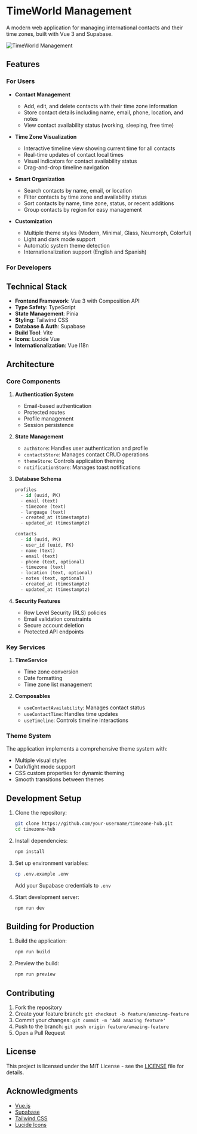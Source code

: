 # TimeWorld Management

A modern web application for managing international contacts and their time zones, built with Vue 3 and Supabase.

![TimeWorld Management](https://source.unsplash.com/1600x900/?time,clock)

## Features

### For Users

- **Contact Management**
  - Add, edit, and delete contacts with their time zone information
  - Store contact details including name, email, phone, location, and notes
  - View contact availability status (working, sleeping, free time)

- **Time Zone Visualization**
  - Interactive timeline view showing current time for all contacts
  - Real-time updates of contact local times
  - Visual indicators for contact availability status
  - Drag-and-drop timeline navigation

- **Smart Organization**
  - Search contacts by name, email, or location
  - Filter contacts by time zone and availability status
  - Sort contacts by name, time zone, status, or recent additions
  - Group contacts by region for easy management

- **Customization**
  - Multiple theme styles (Modern, Minimal, Glass, Neumorph, Colorful)
  - Light and dark mode support
  - Automatic system theme detection
  - Internationalization support (English and Spanish)

### For Developers

## Technical Stack

- **Frontend Framework**: Vue 3 with Composition API
- **Type Safety**: TypeScript
- **State Management**: Pinia
- **Styling**: Tailwind CSS
- **Database & Auth**: Supabase
- **Build Tool**: Vite
- **Icons**: Lucide Vue
- **Internationalization**: Vue I18n

## Architecture

### Core Components

1. **Authentication System**
   - Email-based authentication
   - Protected routes
   - Profile management
   - Session persistence

2. **State Management**
   - `authStore`: Handles user authentication and profile
   - `contactsStore`: Manages contact CRUD operations
   - `themeStore`: Controls application theming
   - `notificationStore`: Manages toast notifications

3. **Database Schema**
   ```sql
   profiles
     - id (uuid, PK)
     - email (text)
     - timezone (text)
     - language (text)
     - created_at (timestamptz)
     - updated_at (timestamptz)

   contacts
     - id (uuid, PK)
     - user_id (uuid, FK)
     - name (text)
     - email (text)
     - phone (text, optional)
     - timezone (text)
     - location (text, optional)
     - notes (text, optional)
     - created_at (timestamptz)
     - updated_at (timestamptz)
   ```

4. **Security Features**
   - Row Level Security (RLS) policies
   - Email validation constraints
   - Secure account deletion
   - Protected API endpoints

### Key Services

1. **TimeService**
   - Time zone conversion
   - Date formatting
   - Time zone list management

2. **Composables**
   - `useContactAvailability`: Manages contact status
   - `useContactTime`: Handles time updates
   - `useTimeline`: Controls timeline interactions

### Theme System

The application implements a comprehensive theme system with:
- Multiple visual styles
- Dark/light mode support
- CSS custom properties for dynamic theming
- Smooth transitions between themes

## Development Setup

1. Clone the repository:
   ```bash
   git clone https://github.com/your-username/timezone-hub.git
   cd timezone-hub
   ```

2. Install dependencies:
   ```bash
   npm install
   ```

3. Set up environment variables:
   ```bash
   cp .env.example .env
   ```
   Add your Supabase credentials to `.env`

4. Start development server:
   ```bash
   npm run dev
   ```

## Building for Production

1. Build the application:
   ```bash
   npm run build
   ```

2. Preview the build:
   ```bash
   npm run preview
   ```

## Contributing

1. Fork the repository
2. Create your feature branch: `git checkout -b feature/amazing-feature`
3. Commit your changes: `git commit -m 'Add amazing feature'`
4. Push to the branch: `git push origin feature/amazing-feature`
5. Open a Pull Request

## License

This project is licensed under the MIT License - see the [LICENSE](LICENSE) file for details.

## Acknowledgments

- [Vue.js](https://vuejs.org/)
- [Supabase](https://supabase.io/)
- [Tailwind CSS](https://tailwindcss.com/)
- [Lucide Icons](https://lucide.dev/)
